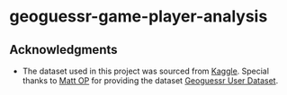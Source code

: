 # geoguessr-game-player-analysis

## Acknowledgments

- The dataset used in this project was sourced from [Kaggle](https://www.kaggle.com/). Special thanks to [Matt OP](https://www.kaggle.com/mattop) for providing the dataset [Geoguessr User Dataset](https://www.kaggle.com/datasets/mattop/geoguessr-user-dataset).
